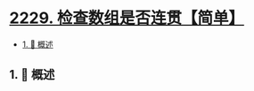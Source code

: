 # [2229. 检查数组是否连贯【简单】](https://github.com/tnotesjs/TNotes.leetcode/tree/main/notes/2229.%20%E6%A3%80%E6%9F%A5%E6%95%B0%E7%BB%84%E6%98%AF%E5%90%A6%E8%BF%9E%E8%B4%AF%E3%80%90%E7%AE%80%E5%8D%95%E3%80%91)

<!-- region:toc -->

- [1. 📝 概述](#1--概述)

<!-- endregion:toc -->

## 1. 📝 概述
